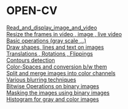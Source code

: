 # OPEN-CV


[Read_and_display_image_and_video](https://github.com/karthik-siru/OPEN-CV/blob/main/read_img.py) <br>
[Resize the frames in video , image , live video](https://github.com/karthik-siru/OPEN-CV/blob/main/Resize_frame.py)<br>
[Basic operations (gray scale ,..)](https://github.com/karthik-siru/OPEN-CV/blob/main/basic.py)<br>
[Draw shapes, lines and text on images ](https://github.com/karthik-siru/OPEN-CV/blob/main/draw.py)<br>
[Translations , Rotations , Flippings ](https://github.com/karthik-siru/OPEN-CV/blob/main/tanformation.py) <br>
[Contours detection ](https://github.com/karthik-siru/OPEN-CV/blob/main/contour.py)<br>
[Color-Spaces and conversion b/w them](https://github.com/karthik-siru/OPEN-CV/blob/main/color_spaces.py)<br>
[Split and merge images into color channels ](https://github.com/karthik-siru/OPEN-CV/blob/main/split_merge.py)<br>
[Various blurring techniques ](https://github.com/karthik-siru/OPEN-CV/blob/main/blurring.py)<br>
[Bitwise Operations on binary images](https://github.com/karthik-siru/OPEN-CV/blob/main/bitwise.py)<br>
[Masking the images using binary images ](https://github.com/karthik-siru/OPEN-CV/blob/main/masking.py)<br>
[Histogram for gray and color images ](https://github.com/karthik-siru/OPEN-CV/blob/main/histogram.py)<br>
